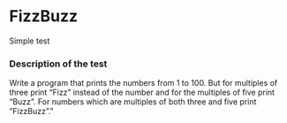 # FizzBuzz
Simple test

### Description of the test

Write a program that prints the numbers from 1 to 100. 
But for multiples of three print “Fizz” instead of the number and for the multiples of five print “Buzz”.
For numbers which are multiples of both three and five print “FizzBuzz”."
 
